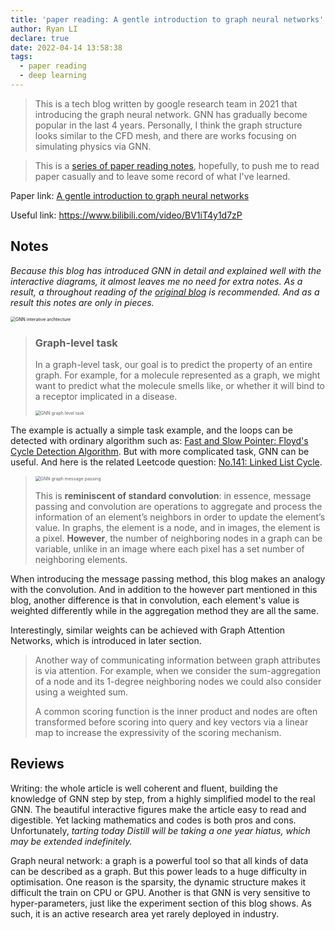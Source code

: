 ```yaml
---
title: 'paper reading: A gentle introduction to graph neural networks'
author: Ryan LI
declare: true
date: 2022-04-14 13:58:38
tags:
  - paper reading
  - deep learning
---
```

> This is a tech blog written by google research team in 2021 that introducing the graph neural network. GNN has gradually become popular in the last 4 years. Personally, I think the graph structure looks similar to the CFD mesh, and there are works  focusing on simulating physics via GNN.

> This is a [series of paper reading notes](https://daydreamatnight.github.io/2022/04/02/paper-reading-start/), hopefully, to push me to read paper casually and to leave some record of what I've learned.

<!-- more -->

Paper link: [A gentle introduction to graph neural networks](https://staging.distill.pub/2021/gnn-intro/?ref=https://githubhelp.com)

Useful link: https://www.bilibili.com/video/BV1iT4y1d7zP

## Notes

*Because this blog has introduced GNN in detail and explained well with the interactive diagrams, it almost leaves me no need for extra notes. As a result, a throughout reading of the [original blog](https://staging.distill.pub/2021/gnn-intro/?ref=https://githubhelp.com) is recommended. And as a result this notes are only in pieces.*

<img src=" GNN interative archtecture.png" alt="GNN interative archtecture" style="zoom:50%;" />

>### Graph-level task
>
>In a graph-level task, our goal is to predict the property of an entire graph. For example, for a molecule represented as a graph, we might want to predict what the molecule smells like, or whether it will bind to a receptor implicated in a disease.
>
><img src=" GNN graph level task.png" alt="GNN graph level task" style="zoom:50%;" />

The example is actually a simple task example, and the loops can be detected with ordinary algorithm such as: [Fast and Slow Pointer: Floyd's Cycle Detection Algorithm](https://codeburst.io/fast-and-slow-pointer-floyds-cycle-detection-algorithm-9c7a8693f491). But with more complicated task, GNN can be useful. And here is the related Leetcode question: [No.141: Linked List Cycle](https://leetcode.com/problems/linked-list-cycle/description/).



> <img src=" GNN graph message passing.png" alt="GNN graph message passing" style="zoom:50%;" />
>
> This is **reminiscent of standard convolution**: in essence, message passing and convolution are operations to aggregate and process the information of an element’s neighbors in order to update the element’s value. In graphs, the element is a node, and in images, the element is a pixel. **However**, the number of neighboring nodes in a graph can be variable, unlike in an image where each pixel has a set number of neighboring elements.

When introducing the message passing method, this blog makes an analogy with the convolution. And in addition to the however part mentioned in this blog, another difference is that in convolution, each element's value is weighted differently while in the aggregation method they are all the same. 

Interestingly, similar weights can be achieved with Graph Attention Networks, which is introduced in later section.

> Another way of communicating information between graph attributes is via attention. For example, when we consider the sum-aggregation of a node and its 1-degree neighboring nodes we could also consider using a weighted sum.
>
> A common scoring function is the inner product and nodes are often transformed before scoring into query and key vectors via a linear map to increase the expressivity of the scoring mechanism.

## Reviews

Writing: the whole article is well coherent and fluent, building the knowledge of GNN step by step, from a highly simplified model to the real GNN. The beautiful interactive figures make the article easy to read and digestible. Yet lacking mathematics and codes is both pros and cons. Unfortunately, *tarting today Distill will be taking a one year hiatus, which may be extended indefinitely.* 

Graph neural network: a graph is a powerful tool so that all kinds of data can be described as a graph. But this power leads to a huge difficulty in optimisation. One reason is the sparsity, the dynamic structure makes it difficult the train on CPU or GPU. Another is that GNN is very sensitive to hyper-parameters, just like the experiment section of this blog shows. As such, it is an active research area yet rarely deployed in industry.

